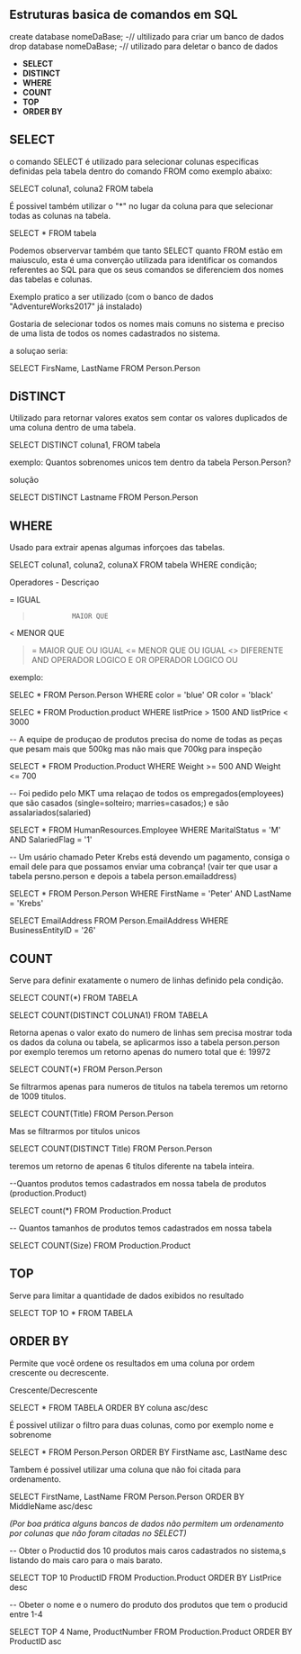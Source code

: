 ## Estruturas basica de comandos em SQL

create database nomeDaBase; -// ultilizado para criar um banco de dados <br>
drop database nomeDaBase;   -// utilizado para deletar o banco de dados


- **SELECT**
- **DISTINCT**
- **WHERE**
- **COUNT**
- **TOP**
- **ORDER BY**

## SELECT

o comando SELECT é utilizado para selecionar colunas especificas definidas pela tabela dentro do comando FROM como exemplo abaixo:

SELECT coluna1, coluna2
FROM tabela

É possivel também utilizar o "*" no lugar da coluna para que selecionar todas as colunas na tabela.

SELECT *
FROM tabela

Podemos observervar também  que tanto SELECT quanto FROM estão em maiusculo, esta é uma converção utilizada para identificar os comandos referentes ao SQL para que os seus comandos se diferenciem dos nomes das tabelas e colunas.

Exemplo pratico a ser utilizado (com o banco de dados "AdventureWorks2017" já instalado)

Gostaria de selecionar todos os nomes mais comuns no sistema e preciso de uma lista de todos os nomes cadastrados no sistema.

a soluçao seria:

SELECT FirsName, LastName
FROM Person.Person


## DiSTINCT

Utilizado para retornar valores exatos sem contar os valores duplicados de uma coluna dentro de uma tabela.

SELECT DISTINCT coluna1,
FROM tabela

exemplo: 
    Quantos sobrenomes unicos tem dentro da tabela Person.Person?

solução

SELECT DISTINCT Lastname
FROM Person.Person


## WHERE 

Usado para extrair apenas algumas inforçoes das tabelas.

SELECT coluna1, coluna2, colunaX
FROM tabela
WHERE condição;


Operadores   -   Descriçao

=               IGUAL
>               MAIOR QUE
<               MENOR QUE
>=              MAIOR QUE OU IGUAL
<=              MENOR QUE OU IGUAL
<>              DIFERENTE
AND             OPERADOR LOGICO E
OR              OPERADOR LOGICO OU


exemplo:

SELEC *
FROM Person.Person
WHERE color = 'blue' OR color = 'black'


SELEC *
FROM Production.product
WHERE listPrice > 1500 AND listPrice < 3000

-- A equipe de produçao de produtos precisa do nome de todas as peças que pesam mais que 500kg mas não mais que 700kg para inspeção

SELECT *
FROM Production.Product
WHERE Weight >= 500 AND Weight <= 700


-- Foi pedido pelo MKT  uma relaçao de todos os empregados(employees) que são casados (single=solteiro; marries=casados;) e são assalariados(salaried)

SELECT *
FROM HumanResources.Employee
WHERE MaritalStatus = 'M' AND SalariedFlag = '1'


-- Um usário chamado Peter Krebs está devendo um pagamento, consiga o email dele para que possamos enviar uma cobrança!
(vair ter que usar a tabela persno.person e depois a tabela person.emailaddress)

SELECT *
FROM Person.Person
WHERE FirstName = 'Peter' AND LastName = 'Krebs'

SELECT EmailAddress
FROM Person.EmailAddress
WHERE BusinessEntityID = '26'


## COUNT

Serve para definir exatamente o numero de linhas definido pela condição.

SELECT COUNT(*)
FROM TABELA

SELECT COUNT(DISTINCT COLUNA1)
FROM TABELA

Retorna apenas o valor exato do numero de linhas sem precisa mostrar toda os dados da coluna ou tabela, se aplicarmos isso a tabela person.person por exemplo teremos um retorno apenas do numero total que é: 19972

SELECT COUNT(*)
FROM Person.Person

Se filtrarmos apenas para numeros de titulos na tabela teremos um retorno de 1009 titulos.

SELECT COUNT(Title)
FROM Person.Person

Mas se filtrarmos por titulos unicos

SELECT COUNT(DISTINCT Title)
FROM Person.Person

teremos um retorno de apenas 6 titulos diferente na tabela inteira.

--Quantos produtos temos cadastrados em nossa tabela de produtos (production.Product)


SELECT count(*)
FROM Production.Product


-- Quantos tamanhos de produtos temos cadastrados em nossa tabela

SELECT COUNT(Size)
FROM Production.Product


## TOP

Serve para limitar a quantidade de dados exibidos no resultado

SELECT TOP 1O *
FROM TABELA


## ORDER BY

Permite que você ordene os resultados em uma coluna por ordem crescente ou decrescente.

Crescente/Decrescente

SELECT *
FROM TABELA
ORDER BY coluna asc/desc

É possivel utilizar o filtro para duas colunas, como por exemplo nome e sobrenome

SELECT *
FROM Person.Person
ORDER BY FirstName asc, LastName desc

Tambem é possivel utilizar uma coluna que não foi citada para ordenamento.

SELECT FirstName, LastName
FROM Person.Person
ORDER BY MiddleName asc/desc

*(Por boa prática alguns bancos de dados não permitem um ordenamento por colunas que não foram citadas no SELECT)*


-- Obter o Productid dos 10 produtos mais caros cadastrados no sistema,s listando do mais caro para o mais barato.

SELECT TOP 10 ProductID
FROM Production.Product
ORDER BY ListPrice desc


-- Obeter o nome e o numero do produto dos produtos que tem o producid entre 1-4

SELECT TOP 4 Name, ProductNumber
FROM Production.Product
ORDER BY ProductID asc
